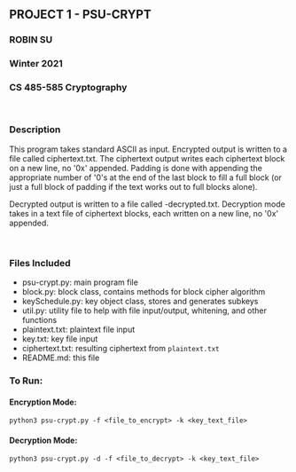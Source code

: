 ## PROJECT 1 - PSU-CRYPT

### ROBIN SU
### Winter 2021
### CS 485-585 Cryptography  
  
<br/>

### Description
This program takes standard ASCII as input. 
Encrypted output is written to a file called ciphertext.txt. The ciphertext output writes each ciphertext block
on a new line, no '0x' appended. Padding is done with appending the appropriate number of '0's at the end of the last block to fill a full block (or just a full block of padding if the text works out to full blocks alone). 

Decrypted output is written to a file called <ciphertext-filname>-decrypted.txt. Decryption mode takes in a text file
of ciphertext blocks, each written on a new line, no '0x' appended.

<br/>

### Files Included
- psu-crypt.py: main program file
- block.py: block class, contains methods for block cipher algorithm
- keySchedule.py: key object class, stores and generates subkeys
- util.py: utility file to help with file input/output, whitening, and other functions
- plaintext.txt: plaintext file input
- key.txt: key file input
- ciphertext.txt: resulting ciphertext from `plaintext.txt`
- README.md: this file

### To Run:

#### Encryption Mode:
```
python3 psu-crypt.py -f <file_to_encrypt> -k <key_text_file>
```

#### Decryption Mode:
```
python3 psu-crypt.py -d -f <file_to_decrypt> -k <key_text_file>
```